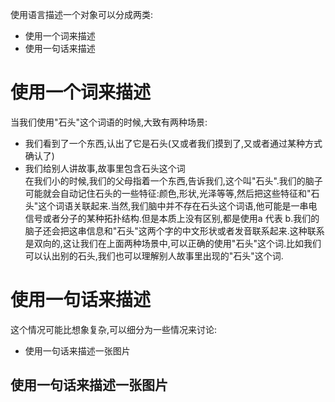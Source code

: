 使用语言描述一个对象可以分成两类:
- 使用一个词来描述
- 使用一句话来描述
# 使用一个词来描述
当我们使用"石头"这个词语的时候,大致有两种场景:
- 我们看到了一个东西,认出了它是石头(又或者我们摸到了,又或者通过某种方式确认了)
- 我们给别人讲故事,故事里包含石头这个词  
在我们小的时候,我们的父母指着一个东西,告诉我们,这个叫"石头".我们的脑子可能就会自动记住石头的一些特征:颜色,形状,光泽等等,然后把这些特征和"石头"这个词语关联起来.当然,我们脑中并不存在石头这个词语,他可能是一串电信号或者分子的某种拓扑结构.但是本质上没有区别,都是使用a 代表 b.我们的脑子还会把这串信息和"石头"这两个字的中文形状或者发音联系起来.这种联系是双向的,这让我们在上面两种场景中,可以正确的使用"石头"这个词.比如我们可以认出别的石头,我们也可以理解别人故事里出现的"石头"这个词.
#  使用一句话来描述
这个情况可能比想象复杂,可以细分为一些情况来讨论:
- 使用一句话来描述一张图片
## 使用一句话来描述一张图片
